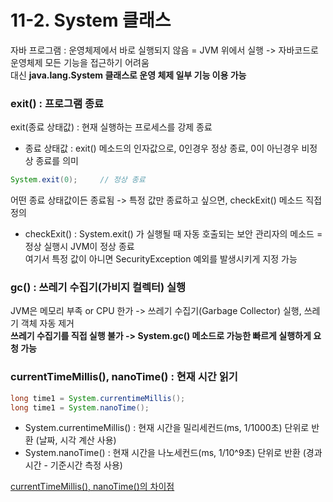 # 11-2. System 클래스

자바 프로그램 : 운영체제에서 바로 실행되지 않음 = JVM 위에서 실행 -> 자바코드로 운영체제 모든 기능을 접근하기 어려움  
대신 **java.lang.System 클래스로 운영 체제 일부 기능 이용 가능**

### exit() : 프로그램 종료

exit(종료 상태값) : 현재 실행하는 프로세스를 강제 종료   
- 종료 상태값 : exit() 메소드의 인자값으로, 0인경우 정상 종료, 0이 아닌경우 비정상 종료를 의미

```java
System.exit(0);     // 정상 종료
```
어떤 종료 상태값이든 종료됨 -> 특정 값만 종료하고 싶으면, checkExit() 메소드 직접 정의

- checkExit() : System.exit() 가 실행될 때 자동 호출되는 보안 관리자의 메소드 = 정상 실행시 JVM이 정상 종료  
여기서 특정 값이 아니면 SecurityException 예외를 발생시키게 지정 가능 


### gc() : 쓰레기 수집기(가비지 컬렉터) 실행

JVM은 메모리 부족 or CPU 한가 -> 쓰레기 수집기(Garbage Collector) 실행, 쓰레기 객체 자동 제거  
**쓰레기 수집기를 직접 실행 불가 -> System.gc() 메소드로 가능한 빠르게 실행하게 요청 가능**
 

### currentTimeMillis(), nanoTime() : 현재 시간 읽기

```java
long time1 = System.currentimeMillis();
long time1 = System.nanoTime();
```
- System.currentimeMillis() : 현재 시간을 밀리세컨드(ms, 1/1000초) 단위로 반환 (날짜, 시각 계산 사용)
- System.nanoTime() : 현재 시간을 나노세컨드(ms, 1/10^9초) 단위로 반환 (경과시간 - 기준시간 측정 사용)

[currentTimeMillis(), nanoTime()의 차이점](https://hashcode.co.kr/questions/569/systemcurrenttimemillis-%EC%99%80-systemnanotime%EC%9D%98-%EC%B0%A8%EC%9D%B4%EA%B0%80-%EB%AD%94%EA%B0%80%EC%9A%94)


### 